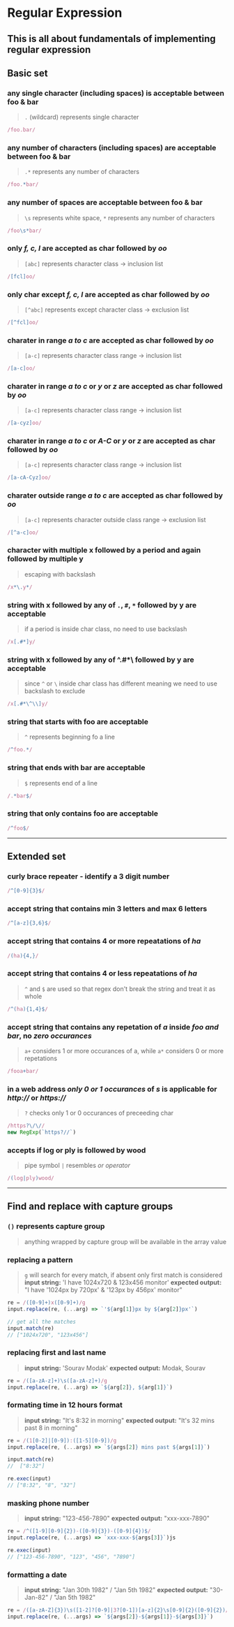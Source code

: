 # Regular Expression
This is all about fundamentals of implementing regular expression
---

## Basic set

### any single character (including spaces) is acceptable between foo & bar
> `.` (wildcard) represents single character
```js
/foo.bar/
```

### any number of characters (including spaces) are acceptable between foo & bar
> `.*` represents any number of characters
```js
/foo.*bar/
```

### any number of spaces are acceptable between foo & bar
> `\s` represents white space, `*` represents any number of characters
```js
/foo\s*bar/
```

### only _f, c, l_ are accepted as char followed by _oo_
> `[abc]` represents character class -> inclusion list
```js
/[fcl]oo/
```

### only char except _f, c, l_ are accepted as char followed by _oo_
> `[^abc]` represents except character class -> exclusion list
```js
/[^fcl]oo/
```

### charater in range _a to c_ are accepted as char followed by _oo_
> `[a-c]` represents character class range -> inclusion list
```js
/[a-c]oo/
```

### charater in range _a to c_ or _y_ or _z_ are accepted as char followed by _oo_
> `[a-c]` represents character class range -> inclusion list
```js
/[a-cyz]oo/
```

### charater in range _a to c_ or _A-C_ or _y_ or _z_ are accepted as char followed by _oo_
> `[a-c]` represents character class range -> inclusion list
```js
/[a-cA-Cyz]oo/
```

### charater outside range _a to c_ are accepted as char followed by _oo_
> `[a-c]` represents character outside class range -> exclusion list
```js
/[^a-c]oo/
```

### character with multiple x followed by a period and again followed by multiple y
> escaping with backslash
```js
/x*\.y*/
```

### string with x followed by any of `.`, `#`, `*` followed by y are acceptable
> if a period is inside char class, no need to use backslash
```js
/x[.#*]y/
```

### string with x followed by any of ^.#*\ followed by y are acceptable
> since `^` or `\` inside char class has different meaning we need to use backslash to exclude
```js
/x[.#*\^\\]y/
```

### string that starts with foo are acceptable
> `^` represents beginning fo a line
```js
/^foo.*/
```

### string that ends with bar are acceptable
> `$` represents end of a line
```js
/.*bar$/
```

### string that only contains foo are acceptable
```js
/^foo$/
```

---

## Extended set

### curly brace repeater - identify a 3 digit number
```js
/^[0-9]{3}$/
```

### accept string that contains min 3 letters and max 6 letters
```js
/^[a-z]{3,6}$/
```

### accept string that contains 4 or more repeatations of _ha_
```js
/(ha){4,}/
```

### accept string that contains 4 or less repeatations of _ha_
> `^` and `$` are used so that regex don't break the string and treat it as whole
```js
/^(ha){1,4}$/
```

### accept string that contains any repetation of _a_ inside _foo and bar_, no _zero occurances_
> `a+` considers 1 or more occurances of a, while `a*` considers 0 or more repetations
```js
/fooa+bar/
```

### in a web address _only 0 or 1 occurances_ of _s_ is applicable for _http://_ or _https://_
> `?` checks only 1 or 0 occurances of preceeding char
```js
/https?\/\//
new RegExp(`https?//`)
```

### accepts if log or ply is followed by wood
> pipe symbol `|` resembles _or operator_
```js
/(log|ply)wood/
```

---

## Find and replace with capture groups

### `()` represents capture group
> anything wrapped by capture group will be available in the array value

### replacing a pattern
> `g` will search for every match, if absent only first match is considered
> **input string:** 'I have 1024x720 & 123x456 monitor'
> **expected output:** "I have '1024px by 720px' & '123px by 456px' monitor"
```js
re = /([0-9]+)x([0-9]+)/g
input.replace(re, (...arg) => `'${arg[1]}px by ${arg[2]}px'`)

// get all the matches
input.match(re)
// ["1024x720", "123x456"]
```

### replacing first and last name
> **input string:** 'Sourav Modak'
> **expected output:** Modak, Sourav
```js
re = /([a-zA-z]+)\s([a-zA-z]+)/g
input.replace(re, (...arg) => `${arg[2]}, ${arg[1]}`)
```

### formating time in 12 hours format
> **input string:** "It's 8:32 in morning"
> **expected output:** "It's 32 mins past 8 in morning"
```js
re = /(1[0-2]|[0-9]):([1-5][0-9])/g
input.replace(re, (...args) => `${args[2]} mins past ${args[1]}`)

input.match(re)
//  ["8:32"]

re.exec(input)
// ["8:32", "8", "32"]
```

### masking phone number
> **input string:** "123-456-7890"
> **expected output:** "xxx-xxx-7890"
```js
re = /^([1-9][0-9]{2})-([0-9]{3})-([0-9]{4})$/
input.replace(re, (...args) => `xxx-xxx-${args[3]}`)js

re.exec(input)
// ["123-456-7890", "123", "456", "7890"]
```

### formatting a date
> **input string:** "Jan 30th 1982" / "Jan 5th 1982"
> **expected output:** "30-Jan-82" / "Jan 5th 1982"
```js
re = /([a-zA-Z]{3})\s([1-2]?[0-9]|3?[0-1])[a-z]{2}\s[0-9]{2}([0-9]{2})/
input.replace(re, (...args) => `${args[2]}-${args[1]}-${args[3]}`)
```
